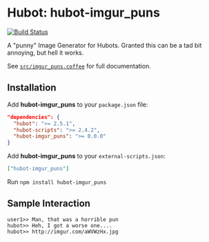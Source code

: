 # Hubot: hubot-imgur_puns

[![Build Status](https://travis-ci.org/jjasghar/hubot-imgur_puns.png?branch=master)](https://travis-ci.org/jjasghar/hubot-imgur_puns)

A "punny" Image Generator for Hubots. Granted this can be a tad bit annoying, but hell it works.

See [`src/imgur_puns.coffee`](src/imgur_puns.coffee) for full documentation.

## Installation

Add **hubot-imgur_puns** to your `package.json` file:

```json
"dependencies": {
  "hubot": ">= 2.5.1",
  "hubot-scripts": ">= 2.4.2",
  "hubot-imgur_puns": ">= 0.0.0"
}
```

Add **hubot-imgur_puns** to your `external-scripts.json`:

```json
["hubot-imgur_puns"]
```

Run `npm install hubot-imgur_puns`

## Sample Interaction

```
user1>> Man, that was a horrible pun
hubot>> Heh, I got a worse one....
hubot>> http://imgur.com/aWVWzHx.jpg
```
